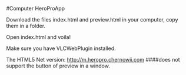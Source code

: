 #Computer HeroProApp

Download the files index.html and preview.html in your computer, copy them in a folder.

Open index.html and voila!

Make sure you have VLCWebPlugin installed.

The HTML5 Net version: http://m.heropro.chernowii.com ####does not support the button of preview in a window.
